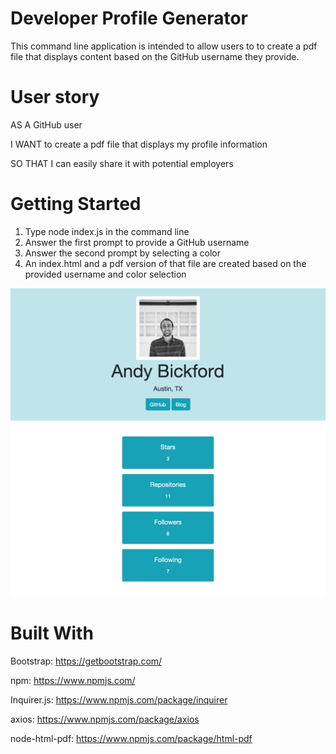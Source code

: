 # Developer Profile Generator
This command line application is intended to allow users to to create a pdf file that displays content based on the GitHub username they provide.

# User story
AS A GitHub user

I WANT to create a pdf file that displays my profile information

SO THAT I can easily share it with potential employers

# Getting Started
1. Type node index.js in the command line
2. Answer the first prompt to provide a GitHub username
3. Answer the second prompt by selecting a color
4. An index.html and a pdf version of that file are created based on the provided username and color selection

![alt text](screen.png "Logo Title Text 1")

# Built With
Bootstrap: https://getbootstrap.com/

npm: https://www.npmjs.com/

Inquirer.js: https://www.npmjs.com/package/inquirer

axios: https://www.npmjs.com/package/axios

node-html-pdf: https://www.npmjs.com/package/html-pdf
